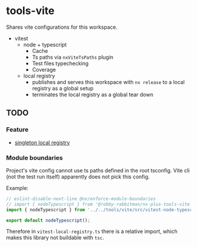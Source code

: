 # tools-vite

Shares vite configurations for this workspace.

- vitest
  - node + typescript
    - Cache
    - Ts paths via `nxViteTsPaths` plugin
    - Test files typechecking
    - Coverage
  - local registry
    - publishes and serves this workspace with `nx release` to a local registry as a global setup
    - terminates the local registry as a global tear down

## TODO

### Feature

- [singleton local registry](../local-registry/README.md#todo)

### Module boundaries

Project's vite config cannot use ts paths defined in the root tsconfig. Vite cli (not the test run itself) apparently does not pick this config.

Example:

```ts
// eslint-disable-next-line @nx/enforce-module-boundaries
// import { nodeTypescript } from '@robby-rabbitman/nx-plus-tools-vite';
import { nodeTypescript } from '../../tools/vite/src/vitest-node-typescript';

export default nodeTypescript();
```

Therefore in `vitest-local-registry.ts` there is a relative import, which makes this library not buildable with `tsc`.
